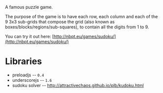 A famous puzzle game.

The purpose of the game is to have each row, each column and each of the 9 3x3 sub-grids that compose the grid (also known as boxes/blocks/regions/sub-squares), to contain all the digits from 1 to 9.

You can try it out here: [http://nbpt.eu/games/sudoku/](http://nbpt.eu/games/sudoku/)


Libraries
=========

- preloadjs -- `0.4`
- underscorejs -- `1.6`
- sudoku solver -- http://attractivechaos.github.io/plb/kudoku.html

